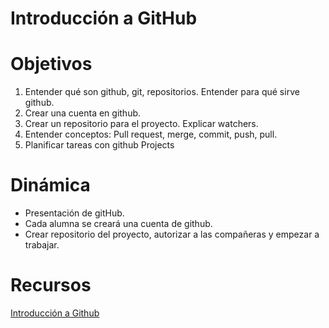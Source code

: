 # Introducción a GitHub

# Objetivos
1. Entender qué son github, git, repositorios. Entender para qué sirve github.
2. Crear una cuenta en github.
3. Crear un repositorio para el proyecto. Explicar watchers.
4. Entender conceptos: Pull request, merge, commit, push, pull. 
5. Planificar tareas con github Projects 
# Dinámica
* Presentación de gitHub.
* Cada alumna se creará una cuenta de github.
* Crear repositorio del proyecto, autorizar a las compañeras y empezar a trabajar.
# Recursos
[Introducción a Github](https://services.github.com/on-demand/intro-to-github/)

